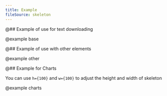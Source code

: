 ```yaml
---
title: Example
fileSource: skeleton
---
```


@## Example of use for text downloading

@example base

@## Example of use with other elements

@example other

@## Example for Charts

You can use `h={100}` and `w={100}` to adjust the height and width of skeleton

@example charts
